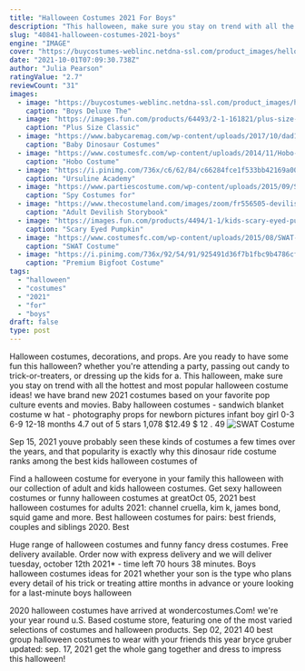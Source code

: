 ```yaml
---
title: "Halloween Costumes 2021 For Boys"
description: "This halloween, make sure you stay on trend with all the hottest and most popular halloween costume ideas! we have brand new 2021 costumes based on your favorite pop culture events and movies"
slug: "40841-halloween-costumes-2021-boys"
engine: "IMAGE"
cover: "https://buycostumes-weblinc.netdna-ssl.com/product_images/hello-neighbor-boys-the-neighbor-deluxe-costume/5afc7f5d69702d0b7501d329/original.jpg?c=1554250893"
date: "2021-10-01T07:09:30.738Z"
author: "Julia Pearson"
ratingValue: "2.7"
reviewCount: "31"
images:
  - image: "https://buycostumes-weblinc.netdna-ssl.com/product_images/hello-neighbor-boys-the-neighbor-deluxe-costume/5afc7f5d69702d0b7501d329/original.jpg?c=1554250893"
    caption: "Boys Deluxe The"
  - image: "https://images.fun.com/products/64493/2-1-161821/plus-size-classic-scooby-doo-velma-costume-alt-1.jpg"
    caption: "Plus Size Classic"
  - image: "https://www.babycaremag.com/wp-content/uploads/2017/10/dad1e9cec6b4edd34eda918f652ad454.jpg"
    caption: "Baby Dinosaur Costumes"
  - image: "https://www.costumesfc.com/wp-content/uploads/2014/11/Hobo-Halloween-Costume-Ideas.jpg"
    caption: "Hobo Costume"
  - image: "https://i.pinimg.com/736x/c6/62/84/c66284fce1f533bb42169a005926e433.jpg"
    caption: "Ursuline Academy"
  - image: "https://www.partiescostume.com/wp-content/uploads/2015/09/Spy-Kids-Costume.jpg"
    caption: "Spy Costumes for"
  - image: "https://www.thecostumeland.com/images/zoom/fr556505-devilish-storybook-villain-halloween-costumes_1.jpg"
    caption: "Adult Devilish Storybook"
  - image: "https://images.fun.com/products/4494/1-1/kids-scary-eyed-pumpkin-costume.jpg"
    caption: "Scary Eyed Pumpkin"
  - image: "https://www.costumesfc.com/wp-content/uploads/2015/08/SWAT-Womens-Costume.jpg"
    caption: "SWAT Costume"
  - image: "https://i.pinimg.com/736x/92/54/91/925491d36f7b1fbc9b4786cf486ffb1a.jpg"
    caption: "Premium Bigfoot Costume"
tags:
  - "halloween"
  - "costumes"
  - "2021"
  - "for"
  - "boys"
draft: false
type: post
---
```


Halloween costumes, decorations, and props. Are you ready to have some fun this halloween? whether you're attending a party, passing out candy to trick-or-treaters, or dressing up the kids for a. This halloween, make sure you stay on trend with all the hottest and most popular halloween costume ideas! we have brand new 2021 costumes based on your favorite pop culture events and movies. Baby halloween costumes - sandwich blanket costume w hat - photography props for newborn pictures infant boy girl 0-3 6-9 12-18 months 4.7 out of 5 stars 1,078 $12.49 $ 12 . 49
![SWAT Costume](https://www.costumesfc.com/wp-content/uploads/2015/08/SWAT-Womens-Costume.jpg "SWAT Costume")

Sep 15, 2021 youve probably seen these kinds of costumes a few times over the years, and that popularity is exactly why this dinosaur ride costume ranks among the best kids halloween costumes of
<!--inArticleAds-->

<!--galleryOne-->

Find a halloween costume for everyone in your family this halloween with our collection of adult and kids halloween costumes. Get sexy halloween costumes or funny halloween costumes at greatOct 05, 2021 best halloween costumes for adults 2021: channel cruella, kim k, james bond, squid game and more. Best halloween costumes for pairs: best friends, couples and siblings 2020. Best
<!--inArticleAds-->

<!--galleryTwo-->

Huge range of halloween costumes and funny fancy dress costumes. Free delivery available. Order now with express delivery and we will deliver tuesday, october 12th 2021* - time left 70 hours 38 minutes. Boys halloween costumes ideas for 2021 whether your son is the type who plans every detail of his trick or treating attire months in advance or youre looking for a last-minute boys halloween
<!--galleryThree-->

2020 halloween costumes have arrived at wondercostumes.Com! we're your year round u.S. Based costume store, featuring one of the most varied selections of costumes and halloween products. Sep 02, 2021 40 best group halloween costumes to wear with your friends this year bryce gruber updated: sep. 17, 2021 get the whole gang together and dress to impress this halloween!